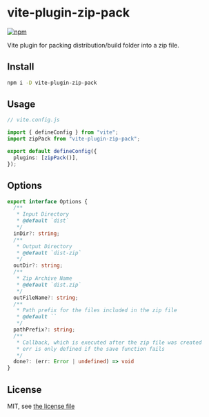 # vite-plugin-zip-pack
[![npm](https://img.shields.io/npm/v/vite-plugin-zip-pack)](https://www.npmjs.com/package/vite-plugin-zip-pack)

Vite plugin for packing distribution/build folder into a zip file.

## Install

```bash
npm i -D vite-plugin-zip-pack
```

## Usage

```ts
// vite.config.js

import { defineConfig } from "vite";
import zipPack from "vite-plugin-zip-pack";

export default defineConfig({
  plugins: [zipPack()],
});
```

## Options

```ts
export interface Options {
  /**
   * Input Directory
   * @default `dist`
   */
  inDir?: string;
  /**
   * Output Directory
   * @default `dist-zip`
   */
  outDir?: string;
  /**
   * Zip Archive Name
   * @default `dist.zip`
   */
  outFileName?: string;
  /**
   * Path prefix for the files included in the zip file
   * @default ``
   */
  pathPrefix?: string;
  /**
   * Callback, which is executed after the zip file was created
   * err is only defined if the save function fails
   */
  done?: (err: Error | undefined) => void
}
```
## License

MIT, see [the license file](./LICENSE)